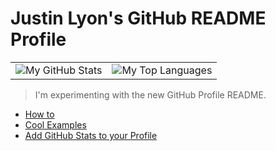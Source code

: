 # Justin Lyon's GitHub README Profile

|  |  |
| --- | --- |
| ![My GitHub Stats](https://github-readme-stats.vercel.app/api?username=jlyon87&count_private=true&show_icons=true&theme=onedark) | ![My Top Languages](https://github-readme-stats.vercel.app/api/top-langs/?username=jlyon87&hide=css&langs_count=8&layout=compact&theme=onedark) |

> I'm experimenting with the new GitHub Profile README.

 * [How to](https://dev.to/m0nica/how-to-create-a-github-profile-readme-1paj)
 * [Cool Examples](https://dev.to/github/10-standout-github-profile-readmes-h2o)
 * [Add GitHub Stats to your Profile](https://github.com/anuraghazra/github-readme-stats)